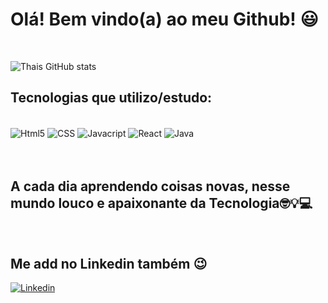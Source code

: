 # Olá! Bem vindo(a) ao meu Github! 😃

<br/>

![Thais GitHub stats](https://github-readme-stats.vercel.app/api?username=Thais-Abe&show_icons=true&theme=dracula)
## Tecnologias que utilizo/estudo:


<div style="display: inline_block"><br/>
    <img align="center" alt="Html5" src="https://img.shields.io/badge/HTML5-E34F26?style=for-the-badge&logo=html5&logoColor=white">
    <img align="center" alt="CSS" src="https://img.shields.io/badge/CSS3-1572B6?style=for-the-badge&logo=css3&logoColor=white">
    <img align="center" alt="Javacript" src="https://img.shields.io/badge/JavaScript-323330?style=for-the-badge&logo=javascript&logoColor=F7DF1E">
    <img align="center" alt="React" src="https://img.shields.io/badge/React-20232A?style=for-the-badge&logo=react&logoColor=61DAFB">
    <img align="center" alt="Java" SRC="https://img.shields.io/badge/Java-000?style=for-the-badge&logo=java">
</div>
   
  
<br/>
<br/>

## A cada dia aprendendo coisas novas, nesse mundo louco e apaixonante da Tecnologia🤓💡💻

<br/>

## Me add no Linkedin também 😉

[![Linkedin](https://img.shields.io/badge/LinkedIn-0077B5?style=for-the-badge&logo=linkedin&logoColor=white)](https://www.linkedin.com/in/thais-c-abe/)

